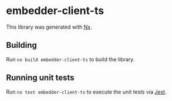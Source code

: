 # embedder-client-ts

This library was generated with [Nx](https://nx.dev).

## Building

Run `nx build embedder-client-ts` to build the library.

## Running unit tests

Run `nx test embedder-client-ts` to execute the unit tests via [Jest](https://jestjs.io).
